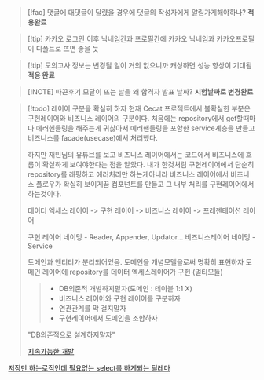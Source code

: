 
> [!faq] 댓글에 대댓글이 달렸을 경우에 댓글의 작성자에게 알림가게해야하나?
> **적용완료**

> [!tip] 카카오 로그인 이후 닉네임칸과 프로필칸에 카카오 닉네임과 카카오프로필이 디폴트로 뜨면 좋을 듯

> [!tip] 모의고사 정보는 변경될 일이 거의 없으니까 캐싱하면 성능 향상이 기대됨
> **적용 완료**

> [!NOTE] 따끈후기 모달이 뜨는 날을 왜 합격자 발표 날짜?
> **시험날짜로 변경완료**



> [!todo] 레이어 구분을 확실히 하자
> 현재 Cecat 프로젝트에서 불확실한 부분은 구현레이어와 비즈니스 레이어의 구분이다.
> 처음에는 repository에서 get할때마다 에러헨들링을 해주는게 귀찮아서 에러핸들링을 포함한 service계층을 만들고 비즈니스를 facade(usecase)에서 처리했다.
> 
> 하지만 재민님의 유튜브를 보고 비즈니스 레이어에서는 코드에서 비즈니스에 흐름이 확실하게 보여야한다는 점을 알았다. 내가 한것처럼 구현레이어에서 단순히 repository를 래핑하고 에러처리만 하는게아니라
> 비즈니스 레이어에서 비즈니스 플로우가 확실히 보이게끔 컴포넌트를 만들고 그 내부 처리를 구현레이어에서 하는것이다.
> 
> 데이터 엑세스 레이어 -> 구현 레이어 -> 비즈니스 레이어 -> 프레젠테이션 레이어
> 
> 구현 레이어 네이밍 - Reader, Appender, Updator...
> 비즈니스레이어 네이밍 - Service
> 
> 도메인과 엔티티가 분리되어있음.
> 도메인을 개념모델을로써 명확히 표현하자
> 도메인 레이어에 repository를 데이터 엑세스레이어가 구현 (멀티모듈)
> 
> > - DB의존적 개발하지말자(도메인 : 테이블 1:1 X)
> > - 비즈니스 레이어와 구현 레이어를 구분하자
> > - 연관관계를 막 걸지말자
> > - 구현레이어에서 도메인을 조합하자
> 
> 
>
> 
> "DB의존적으로 설계하지말자"
> 
> [지속가능한 개발](https://geminikims.medium.com/%EC%A7%80%EC%86%8D-%EC%84%B1%EC%9E%A5-%EA%B0%80%EB%8A%A5%ED%95%9C-%EC%86%8C%ED%94%84%ED%8A%B8%EC%9B%A8%EC%96%B4%EB%A5%BC-%EB%A7%8C%EB%93%A4%EC%96%B4%EA%B0%80%EB%8A%94-%EB%B0%A9%EB%B2%95-97844c5dab63)


[저장만 하는로직인데 필요없는 select를 하게되는 딜레마](https://rachel0115.tistory.com/entry/Spring-Data-JPA-%EC%97%B0%EA%B4%80-%EA%B4%80%EA%B3%84%EB%A5%BC-%EA%B0%80%EC%A7%84-%EC%97%94%ED%8B%B0%ED%8B%B0%EB%A5%BC-%EC%A0%80%EC%9E%A5%ED%95%A0-%EB%95%8C-select-%EB%AC%B8%EC%9D%B4-%ED%95%84%EC%9A%94%ED%95%A0%EA%B9%8C-getOne-getReferenceById)


